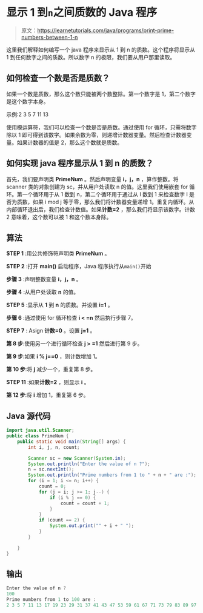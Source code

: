 # 显示 1 到`n`之间质数的 Java 程序

> 原文：<https://learnetutorials.com/java/programs/print-prime-numbers-between-1-n>

这里我们解释如何编写一个 java 程序来显示从 1 到 n 的质数。这个程序将显示从 1 到任何数字之间的质数。所以数字 n 的极限，我们要从用户那里读取。

## 如何检查一个数是否是质数？

如果一个数是质数，那么这个数只能被两个数整除。第一个数字是 1，第二个数字是这个数字本身。

示例:2 3 5 7 11 13

使用模运算符，我们可以检查一个数是否是质数。通过使用 for 循环，只需将数字除以 1 即可得到该数字。如果余数为零，则递增计数器变量。然后检查计数器变量。如果计数器的值是 2，那么这个数就是质数。

## 如何实现 java 程序显示从 1 到 n 的质数？

首先，我们要声明类 **PrimeNum** 。然后声明变量 **i，j，n** ，算作整数。将 scanner 类的对象创建为 sc，并从用户处读取 n 的值。这里我们使用嵌套 for 循环。第一个循环用于从 1 数到 n，第二个循环用于通过从 I 数到 1 来检查数字 I 是否为质数，如果 i mod j 等于零，那么我们将计数器变量递增 1。重复内循环。从内部循环退出后，我们检查计数值。如果**计数=2** ，那么我们将显示该数字。计数 2 意味着，这个数可以被 1 和这个数本身除。

## 算法

**STEP 1** :用公共修饰符声明类 **PrimeNum** 。

**STEP 2** :打开 **main()** 启动程序，Java 程序执行从`main()`开始

**步骤 3** :声明整数变量 **i，j，n** 。

**步骤 4** :从用户处读取 **n** 的值。

**STEP 5** :显示从 **1** 到 **n** 的质数。并设置 **i=1** 。

**步骤 6** :通过使用 for 循环检查 **i < =n** 然后执行步骤 7。

**STEP 7** : Asign **计数=0** 。设置 **j=1** 。

**第 8 步**:使用另一个进行循环检查 **j > =1** 然后进行第 9 步。

**第 9 步**:如果 **i % j==0** ，则计数增加 1。

**第 10 步**:将 **j** 减少一个，重复第 8 步。

**STEP 11** :如果**计数=2** ，则显示 **i** 。

**第 12 步**:将 **i** 增加 1，重复第 6 步。

## Java 源代码

```java
import java.util.Scanner;
public class PrimeNum {
    public static void main(String[] args) {
        int i, j, n, count;

        Scanner sc = new Scanner(System.in);
        System.out.println("Enter the value of n ?");
        n = sc.nextInt();
        System.out.println("Prime numbers from 1 to " + n + " are :");
        for (i = 1; i <= n; i++) {
            count = 0;
            for (j = i; j >= 1; j--) {
                if (i % j == 0) {
                    count = count + 1;
                }
            }
            if (count == 2) {
                System.out.print("" + i + " ");
            }
        }

    }
}

```

## 输出

```java
Enter the value of n ?
100
Prime numbers from 1 to 100 are :
2 3 5 7 11 13 17 19 23 29 31 37 41 43 47 53 59 61 67 71 73 79 83 89 97 
```